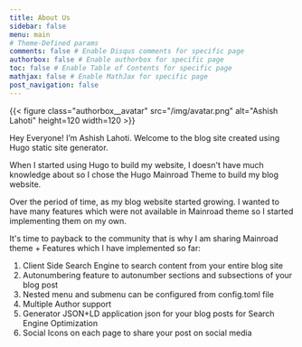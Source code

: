 ```yaml
---
title: About Us
sidebar: false
menu: main
# Theme-Defined params
comments: false # Enable Disqus comments for specific page
authorbox: false # Enable authorbox for specific page
toc: false # Enable Table of Contents for specific page
mathjax: false # Enable MathJax for specific page
post_navigation: false
---
```


{{< figure class="authorbox__avatar" src="/img/avatar.png" alt="Ashish Lahoti" height=120 width=120 >}}

Hey Everyone! I’m Ashish Lahoti. Welcome to the blog site created using Hugo static site generator.

When I started using Hugo to build my website, I doesn't have much knowledge about so I chose the Hugo Mainroad Theme to build my blog website.

Over the period of time, as my blog website started growing. I wanted to have many features which were not available in Mainroad theme so I started implementing them on my own.

It's time to payback to the community that is why I am sharing Mainroad theme + Features which I have implemented so far:

1. Client Side Search Engine to search content from your entire blog site
2. Autonumbering feature to autonumber sections and subsections of your blog post
3. Nested menu and submenu can be configured from config.toml file
4. Multiple Author support
5. Generator JSON+LD application json for your blog posts for Search Engine Optimization
6. Social Icons on each page to share your post on social media